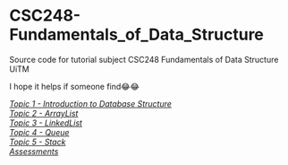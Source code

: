 # CSC248-Fundamentals_of_Data_Structure
Source code for tutorial subject CSC248 Fundamentals of Data Structure UiTM

I hope it helps if someone find😂😂

[_Topic 1 - Introduction to Database Structure_](../../tree/main/Topic1)  
[_Topic 2 - ArrayList_](../../tree/main/Topic2)  
[_Topic 3 - LinkedList_](../../tree/main/Topic3)  
[_Topic 4 - Queue_](../../tree/main/Topic4)  
[_Topic 5 - Stack_](../../tree/main/Topic4)  
[_Assessments_](../../tree/main/assessment)